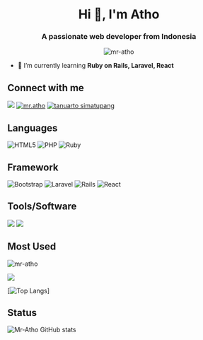 <h1 align="center">Hi 👋, I'm Atho</h1>
<h3 align="center">A passionate web developer from Indonesia</h3>

<p align="center"> <img src="https://komarev.com/ghpvc/?username=mr-atho&label=Profile%20views&color=0e75b6&style=flat" alt="mr-atho" /> </p>

- 🌱 I’m currently learning **Ruby on Rails, Laravel, React**

## Connect with me

<p align="left">
   <a href="mailto: mr.fightto@gmail.com" target="blank"><img src="https://img.shields.io/badge/Gmail-D14836?style=for-the-badge&logo=gmail&logoColor=white"></a>
<a href="https://instagram.com/mr.atho" target="blank"><img src="https://img.shields.io/badge/Instagram-%23E4405F.svg?style=for-the-badge&logo=Instagram&logoColor=white" alt="mr.atho"/></a>
<a href="https://www.linkedin.com/in/tanuarto-simatupang/" target="blank"><img src="https://img.shields.io/badge/linkedin-%230077B5.svg?style=for-the-badge&logo=linkedin&logoColor=white" alt="tanuarto simatupang"></a>
</p>

## Languages

<p align="left">
   <img src="https://img.shields.io/badge/html5-%23E34F26.svg?style=for-the-badge&logo=html5&logoColor=white" alt="HTML5">
   <img src="https://img.shields.io/badge/php-%23777BB4.svg?style=for-the-badge&logo=php&logoColor=white" alt="PHP">
   <img src="https://img.shields.io/badge/ruby-%23CC342D.svg?style=for-the-badge&logo=ruby&logoColor=white" alt="Ruby">
</p>

## Framework

<p align="left">  
  <img src="https://img.shields.io/badge/bootstrap-%238511FA.svg?style=for-the-badge&logo=bootstrap&logoColor=white" alt="Bootstrap">
  <img src="https://img.shields.io/badge/laravel-%23FF2D20.svg?style=for-the-badge&logo=laravel&logoColor=white" alt="Laravel"/>
  <img src="https://img.shields.io/badge/rails-%23CC0000.svg?style=for-the-badge&logo=ruby-on-rails&logoColor=white" alt="Rails">
  <img src="https://img.shields.io/badge/react-%2320232a.svg?style=for-the-badge&logo=react&logoColor=%2361DAFB" alt="React">
</p>

## Tools/Software

<p align="left"> 
   <img src="https://img.shields.io/badge/adobe%20photoshop-%2331A8FF.svg?style=for-the-badge&logo=adobe%20photoshop&logoColor=white">
   <img src="https://img.shields.io/badge/Visual%20Studio%20Code-0078d7.svg?style=for-the-badge&logo=visual-studio-code&logoColor=white">
</p>

## Most Used

<p align="left"><img src="https://github-readme-stats.vercel.app/api/top-langs?username=mr-atho&amp;show_icons=true&amp;locale=en&amp;layout=compact&amp;theme=nightowl" alt="mr-atho" data-canonical-src="https://github-readme-stats.vercel.app/api/top-langs?username=mr-atho&amp;show_icons=true&amp;locale=en&amp;layout=compact&amp;theme=nightowl" style="max-width: 100%;"></p>

<img src="https://github-readme-stats.vercel.app/api/top-langs/?username=mr-atho" />

[![Top Langs](https://github-readme-stats.vercel.app/api/top-langs/?username=mr-atho=vim%20script)]

## Status

![Mr-Atho GitHub stats](https://github-readme-stats.vercel.app/api?username=mr-atho&show_icons=true&theme=transparent)
